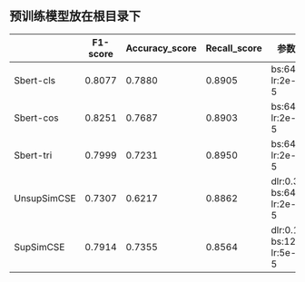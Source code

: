 ## 预训练模型放在根目录下

|             | F1-score | Accuracy_score | Recall_score | 参数                     |
| ----------- | -------- | -------------- | ------------ | ------------------------ |
| Sbert-cls   | 0.8077   | 0.7880         | 0.8905       | bs:64  lr:2e-5           |
| Sbert-cos   | 0.8251   | 0.7687         | 0.8903       | bs:64  lr:2e-5           |
| Sbert-tri   | 0.7999   | 0.7231         | 0.8950       | bs:64  lr:2e-5           |
| UnsupSimCSE | 0.7307   | 0.6217         | 0.8862       | dlr:0.3  bs:64  lr:2e-5  |
| SupSimCSE   | 0.7914   | 0.7355         | 0.8564       | dlr:0.1  bs:128  lr:5e-5 |

